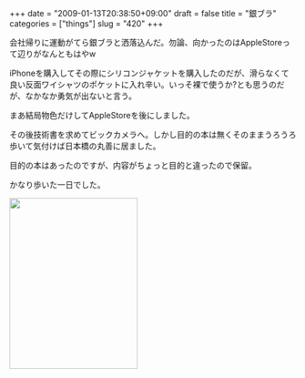 +++
date = "2009-01-13T20:38:50+09:00"
draft = false
title = "銀ブラ"
categories = ["things"]
slug = "420"
+++

会社帰りに運動がてら銀ブラと洒落込んだ。勿論、向かったのはAppleStoreって辺りがなんともはやw

iPhoneを購入してその際にシリコンジャケットを購入したのだが、滑らなくて良い反面ワイシャツのポケットに入れ辛い。いっそ裸で使うか?とも思うのだが、なかなか勇気が出ないと言う。

まあ結局物色だけしてAppleStoreを後にしました。

その後技術書を求めてビックカメラへ。しかし目的の本は無くそのままうろうろ歩いて気付けば日本橋の丸善に居ました。

目的の本はあったのですが、内容がちょっと目的と違ったので保留。

かなり歩いた一日でした。

<p><a href="/images/2009/01/p-640-480-a4141263-fb5f-427b-8a85-2e7ed655425d.jpeg"><img src="/images/2009/01/p-640-480-a4141263-fb5f-427b-8a85-2e7ed655425d.jpeg" alt="" width="225" height="300" class="alignnone size-full wp-image-364" /></a></p>
